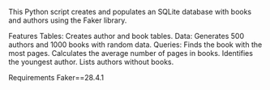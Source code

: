 This Python script creates and populates an SQLite database with books and authors using the Faker library.

Features
  Tables: Creates author and book tables.
  Data: Generates 500 authors and 1000 books with random data.
  Queries:
    Finds the book with the most pages.
    Calculates the average number of pages in books.
    Identifies the youngest author.
    Lists authors without books.
    
Requirements
  Faker==28.4.1

